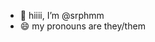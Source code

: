 - 👋 hiiii, I’m @srphmm
- 😄 my pronouns are they/them

<!---
srphmm/srphmm is a ✨ special ✨ repository because its `README.md` (this file) appears on your GitHub profile.
You can click the Preview link to take a look at your changes.
--->
